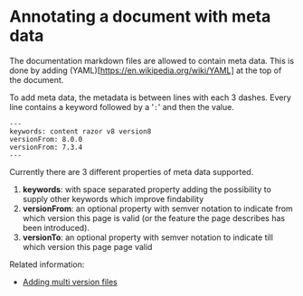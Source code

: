 # Annotating a document with meta data

The documentation markdown files are allowed to contain meta data.  This is done by adding (YAML)[https://en.wikipedia.org/wiki/YAML] at the top of the document.

To add meta data, the metadata is between lines with each 3 dashes.  Every line contains a keyword followed by a '`:`' and then the value.

    ---
    keywords: content razor v8 version8
    versionFrom: 8.0.0
	versionFrom: 7.3.4
    ---

Currently there are 3 different properties of meta data supported.  

1. **keywords**:  with space separated property adding the possibility to supply other keywords which improve findability
2. **versionFrom**: an optional property with semver notation to indicate from which version this page is valid (or the feature the page describes has been introduced).
3. **versionTo**: an optional property with semver notation to indicate till which version this page page valid

Related information:
* [Adding multi version files](file-naming-conventions.md)